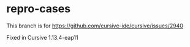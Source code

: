 # repro-cases

This branch is for https://github.com/cursive-ide/cursive/issues/2940

Fixed in Cursive 1.13.4-eap11
